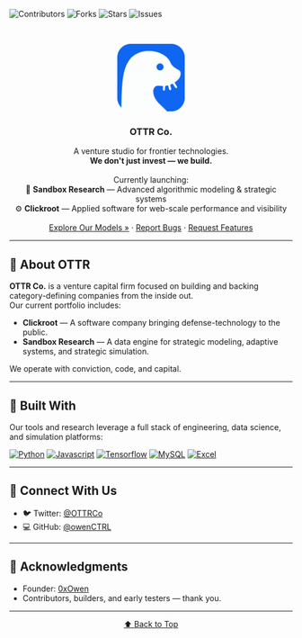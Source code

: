 <a name="readme-top"></a>

<!-- SHIELDS -->
![Contributors][contributors-shield]
![Forks][forks-shield]
![Stars][stars-shield]
![Issues][issues-shield]

<br />
<p align="center">
  <img src="misc/assets/ottr.png" alt="Logo" width="120" />
</p>

<h3 align="center">OTTR Co.</h3>

<p align="center">
  A venture studio for frontier technologies.
  <br />
  <strong>We don't just invest — we build.</strong>
  <br /><br />
  Currently launching:
  <br />
  🧠 <strong>Sandbox Research</strong> — Advanced algorithmic modeling & strategic systems<br />
  ⚙️ <strong>Clickroot</strong> — Applied software for web-scale performance and visibility
  <br /><br />
  <a href="https://github.com/owenCTRL/OTTR/tree/main/models">Explore Our Models »</a>
  ·
  <a href="https://github.com/owenCTRL/OTTR/issues">Report Bugs</a>
  ·
  <a href="https://github.com/owenCTRL/OTTR/issues">Request Features</a>
</p>

---

## 🧭 About OTTR

**OTTR Co.** is a venture capital firm focused on building and backing category-defining companies from the inside out.  
Our current portfolio includes:

- **Clickroot** — A software company bringing defense-technology to the public.
- **Sandbox Research** — A data engine for strategic modeling, adaptive systems, and strategic simulation.

We operate with conviction, code, and capital.

---

## 🔧 Built With

Our tools and research leverage a full stack of engineering, data science, and simulation platforms:

[![Python][Python.org]][Python-url]
[![Javascript][Javascript.com]][Javascript-url]
[![Tensorflow][Tensorflow.org]][Tensorflow-url]
[![MySQL][MySQL.com]][MySQL-url]
[![Excel][Excel.com]][Excel-url]

---

## 🤝 Connect With Us

- 🐦 Twitter: [@OTTRCo](https://twitter.com/ottrco)  
- 💻 GitHub: [@owenCTRL](https://github.com/owenAPI)

---

## 🌱 Acknowledgments

- Founder: [0xOwen](https://x.com/0xOwen)
- Contributors, builders, and early testers — thank you.

---

<p align="center"><a href="#readme-top">⬆️ Back to Top</a></p>

<!-- MARKDOWN LINKS & IMAGES -->
[contributors-shield]: https://img.shields.io/github/contributors/owenAPI/SandboxResearch.svg?style=for-the-badge
[contributors-url]: https://github.com/owenAPI/SandboxResearch/graphs/contributors
[forks-shield]: https://img.shields.io/github/forks/owenAPI/SandboxResearch.svg?style=for-the-badge
[forks-url]: https://github.com/owenAPI/SandboxResearch/network/members
[stars-shield]: https://img.shields.io/github/stars/owenAPI/SandboxResearch.svg?style=for-the-badge
[stars-url]: https://github.com/owenAPI/SandboxResearch/stargazers
[issues-shield]: https://img.shields.io/github/issues/owenAPI/SandboxResearch.svg?style=for-the-badge
[issues-url]: https://github.com/owenAPI/SandboxResearch/issues
[linkedin-shield]: https://img.shields.io/badge/-LinkedIn-black.svg?style=for-the-badge&logo=linkedin&colorB=555
[linkedin-url]: https://linkedin.com/company/ottrcorp

[Python.org]: https://img.shields.io/badge/Python-3776AB?style=for-the-badge&logo=python&logoColor=white
[Python-url]: https://Python.org
[Javascript.com]: https://img.shields.io/badge/JavaScript-F7DF1E?style=for-the-badge&logo=javascript&logoColor=black
[Javascript-url]: https://Javascript.com
[Tensorflow.org]: https://img.shields.io/badge/TensorFlow-FF6F00?style=for-the-badge&logo=tensorflow&logoColor=white
[Tensorflow-url]: https://www.tensorflow.org/
[MySQL.com]: https://img.shields.io/badge/MySQL-00000F?style=for-the-badge&logo=mysql&logoColor=white
[MySQL-url]: https://MySQL.com/
[Excel.com]: https://img.shields.io/badge/Microsoft_Excel-217346?style=for-the-badge&logo=microsoft-excel&logoColor=white
[Excel-url]: https://www.microsoft.com/en-us/microsoft-365/excel
